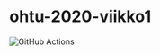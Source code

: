 # ohtu-2020-viikko1

![GitHub Actions](https://github.com/jmlii/ohtu-2020-viikko1/workflows/Java%20CI%20with%20Gradle/badge.svg)
